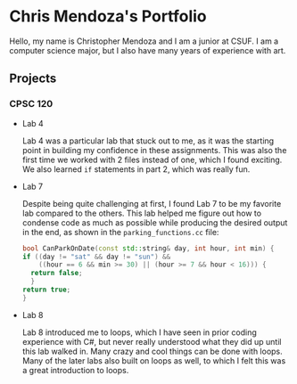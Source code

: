 
# Chris Mendoza's Portfolio

Hello, my name is Christopher Mendoza and I am a junior at CSUF.
I am a computer science major, but I also have many years of experience with art.

## Projects
### CPSC 120

* Lab 4

    Lab 4 was a particular lab that stuck out to me, as it was the starting point in building my confidence in these assignments. This was also the first time we worked with 2 files instead of one, which I found exciting. We also learned `if` statements in part 2, which was really fun.

* Lab 7

    Despite being quite challenging at first, I found Lab 7 to be my favorite lab compared to the others. This lab helped me figure out how to condense code as much as possible while producing the desired output in the end, as shown in the `parking_functions.cc` file:

    ```C++
    bool CanParkOnDate(const std::string& day, int hour, int min) {
    if ((day != "sat" && day != "sun") &&
        ((hour == 6 && min >= 30) || (hour >= 7 && hour < 16))) {
      return false;
      }
    return true;
    }
   ```

* Lab 8

    Lab 8 introduced me to loops, which I have seen in prior coding experience with C#, but never really understood what they did up until this lab walked in. Many crazy and cool things can be done with loops. Many of the later labs also built on loops as well, to which I felt this was a great introduction to loops.